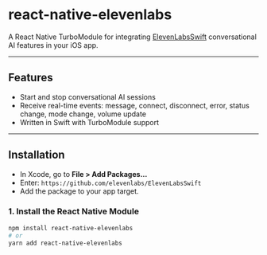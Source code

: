 # react-native-elevenlabs

A React Native TurboModule for integrating [ElevenLabsSwift](https://github.com/elevenlabs/ElevenLabsSwift) conversational AI features in your iOS app.

---

## Features

- Start and stop conversational AI sessions
- Receive real-time events: message, connect, disconnect, error, status change, mode change, volume update
- Written in Swift with TurboModule support

---

## Installation


- In Xcode, go to **File > Add Packages...**
- Enter: `https://github.com/elevenlabs/ElevenLabsSwift`
- Add the package to your app target.

### 1. Install the React Native Module

```sh
npm install react-native-elevenlabs
# or
yarn add react-native-elevenlabs
